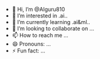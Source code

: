 - 👋 Hi, I’m @AIguru810
- 👀 I’m interested in .ai..
- 🌱 I’m currently learning .ai&ml..
- 💞️ I’m looking to collaborate on ...
- 📫 How to reach me ...
- 😄 Pronouns: ...
- ⚡ Fun fact: ...

<!---
AIguru810/AIguru810 is a ✨ special ✨ repository because its `README.md` (this file) appears on your GitHub profile.
You can click the Preview link to take a look at your changes.
--->
